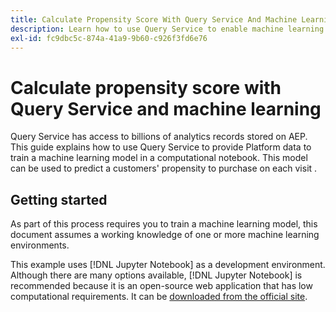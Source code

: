 ```yaml
---
title: Calculate Propensity Score With Query Service And Machine Learning
description: Learn how to use Query Service to enable machine learning on Experience Platform data to generate a predictive model. This document demonstrates how to use Platform data to predict a customers' propensity to purchase on each visit.
exl-id: fc9dbc5c-874a-41a9-9b60-c926f3fd6e76
---
```

# Calculate propensity score with Query Service and machine learning

Query Service has access to billions of analytics records stored on AEP.
This guide explains how to use Query Service to provide Platform data to train a machine learning model in a computational notebook. This model can be used to predict a customers' propensity to purchase on each visit .



## Getting started

As part of this process requires you to train a machine learning model, this document assumes a working knowledge of one or more machine learning environments. 

This example uses [!DNL Jupyter Notebook] as a development environment. Although there are many options available, [!DNL Jupyter Notebook] is recommended because it is an open-source web application that has low computational requirements. It can be [downloaded from the official site](https://jupyter.org/). 
